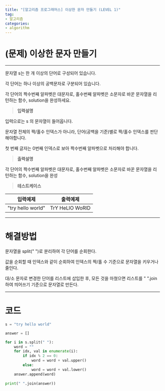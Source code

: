 ```yaml
---
title: "[알고리즘 프로그래머스] 이상한 문자 만들기 (LEVEL 1)"
tag:
- 알고리즘
categories:
- algorithm
---
```


# (문제) 이상한 문자 만들기
---

문자열 s는 한 개 이상의 단어로 구성되어 있습니다.

각 단어는 하나 이상의 공백문자로 구분되어 있습니다.

각 단어의 짝수번째 알파벳은 대문자로, 홀수번째 알파벳은 소문자로 바꾼 문자열을 리턴하는 함수, solution을 완성하세요.

> **입력설명**

입력으로는 s 의 문자열이 들어옵니다.

문자열 전체의 짝/홀수 인덱스가 아니라, 단어(공백을 기준)별로 짝/홀수 인덱스를 판단해야합니다.

첫 번째 글자는 0번째 인덱스로 보아 짝수번째 알파벳으로 처리해야 합니다.

> **출력설명**

각 단어의 짝수번째 알파벳은 대문자로, 홀수번째 알파벳은 소문자로 바꾼 문자열을 리턴하는 함수, solution을 완성

> **테스트케이스**
 

| 입력예제 | 출력예제 |
| -------- | -------- | 
| "try hello world" | TrY HeLlO WoRlD | 

---
# 해결방법

문자열을 split(" ")로 분리하여 각 단어를 순회한다.

값을 순회할 때 인덱스와 같이 순회하여 인덱스의 짝/홀 수 기준으로 문자열을 키우거나 줄인다.

대/소 문자로 변경한 단어를 리스트에 삽입한 후, 모든 것을 마쳤으면 리스트를 " ".join하여 띄어쓰기 기준으로 문자열로 만든다.

---
# 코드
```python
s = "try hello world"

answer = []

for i in s.split(" "):
    word = ""
    for idx, val in enumerate(i):
        if idx % 2 == 0:
            word = word + val.upper()
        else:
            word = word + val.lower()
    answer.append(word)
    
print(" ".join(answer))
```
